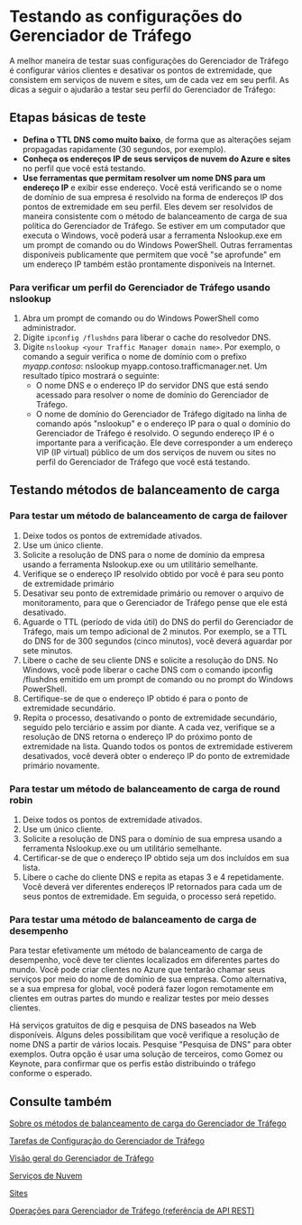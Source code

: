 <properties 
   pageTitle="Testando as configurações do Gerenciador de Tráfego"
   description="Este artigo o ajudará a testar as configurações do Gerenciador de Tráfego"
   services="traffic-manager"
   documentationCenter=""
   authors="joaoma"
   manager="adinah"
   editor="tysonn" />
<tags 
   ms.service="traffic-manager"
   ms.devlang="na"
   ms.topic="article"
   ms.tgt_pltfrm="na"
   ms.workload="infrastructure-services"
   ms.date="05/27/2015"
   ms.author="joaoma;cherylmc" />

# Testando as configurações do Gerenciador de Tráfego

A melhor maneira de testar suas configurações do Gerenciador de Tráfego é configurar vários clientes e desativar os pontos de extremidade, que consistem em serviços de nuvem e sites, um de cada vez em seu perfil. As dicas a seguir o ajudarão a testar seu perfil do Gerenciador de Tráfego:

## Etapas básicas de teste

- **Defina o TTL DNS como muito baixo**, de forma que as alterações sejam propagadas rapidamente (30 segundos, por exemplo).
- **Conheça os endereços IP de seus serviços de nuvem do Azure e sites** no perfil que você está testando.
- **Use ferramentas que permitam resolver um nome DNS para um endereço IP** e exibir esse endereço. Você está verificando se o nome de domínio de sua empresa é resolvido na forma de endereços IP dos pontos de extremidade em seu perfil. Eles devem ser resolvidos de maneira consistente com o método de balanceamento de carga de sua política do Gerenciador de Tráfego. Se estiver em um computador que executa o Windows, você poderá usar a ferramenta Nslookup.exe em um prompt de comando ou do Windows PowerShell. Outras ferramentas disponíveis publicamente que permitem que você "se aprofunde" em um endereço IP também estão prontamente disponíveis na Internet.

### Para verificar um perfil do Gerenciador de Tráfego usando nslookup

1. Abra um prompt de comando ou do Windows PowerShell como administrador.
2. Digite `ipconfig /flushdns` para liberar o cache do resolvedor DNS.
3. Digite `nslookup <your Traffic Manager domain name>`. Por exemplo, o comando a seguir verifica o nome de domínio com o prefixo *myapp.contoso*: nslookup myapp.contoso.trafficmanager.net. Um resultado típico mostrará o seguinte:
   - O nome DNS e o endereço IP do servidor DNS que está sendo acessado para resolver o nome de domínio do Gerenciador de Tráfego.
   - O nome de domínio do Gerenciador de Tráfego digitado na linha de comando após "nslookup" e o endereço IP para o qual o domínio do Gerenciador de Tráfego é resolvido. O segundo endereço IP é o importante para a verificação. Ele deve corresponder a um endereço VIP (IP virtual) público de um dos serviços de nuvem ou sites no perfil do Gerenciador de Tráfego que você está testando.

## Testando métodos de balanceamento de carga

### Para testar um método de balanceamento de carga de failover

1. Deixe todos os pontos de extremidade ativados.
2. Use um único cliente.
3. Solicite a resolução de DNS para o nome de domínio da empresa usando a ferramenta Nslookup.exe ou um utilitário semelhante.
4. Verifique se o endereço IP resolvido obtido por você é para seu ponto de extremidade primário
5. Desativar seu ponto de extremidade primário ou remover o arquivo de monitoramento, para que o Gerenciador de Tráfego pense que ele está desativado.
6. Aguarde o TTL (período de vida útil) do DNS do perfil do Gerenciador de Tráfego, mais um tempo adicional de 2 minutos. Por exemplo, se a TTL do DNS for de 300 segundos (cinco minutos), você deverá aguardar por sete minutos.
7. Libere o cache de seu cliente DNS e solicite a resolução do DNS. No Windows, você pode liberar o cache DNS com o comando ipconfig /flushdns emitido em um prompt de comando ou no prompt do Windows PowerShell.
8. Certifique-se de que o endereço IP obtido é para o ponto de extremidade secundário.
9. Repita o processo, desativando o ponto de extremidade secundário, seguido pelo terciário e assim por diante. A cada vez, verifique se a resolução de DNS retorna o endereço IP do próximo ponto de extremidade na lista. Quando todos os pontos de extremidade estiverem desativados, você deverá obter o endereço IP do ponto de extremidade primário novamente.

### Para testar um método de balanceamento de carga de round robin

1. Deixe todos os pontos de extremidade ativados.
2. Use um único cliente.
3. Solicite a resolução de DNS para o domínio de sua empresa usando a ferramenta Nslookup.exe ou um utilitário semelhante.
4. Certificar-se de que o endereço IP obtido seja um dos incluídos em sua lista.
5. Libere o cache do cliente DNS e repita as etapas 3 e 4 repetidamente. Você deverá ver diferentes endereços IP retornados para cada um de seus pontos de extremidade. Em seguida, o processo será repetido.

### Para testar uma método de balanceamento de carga de desempenho

Para testar efetivamente um método de balanceamento de carga de desempenho, você deve ter clientes localizados em diferentes partes do mundo. Você pode criar clientes no Azure que tentarão chamar seus serviços por meio do nome de domínio de sua empresa. Como alternativa, se a sua empresa for global, você poderá fazer logon remotamente em clientes em outras partes do mundo e realizar testes por meio desses clientes.

Há serviços gratuitos de dig e pesquisa de DNS baseados na Web disponíveis. Alguns deles possibilitam que você verifique a resolução de nome DNS a partir de vários locais. Pesquise "Pesquisa de DNS" para obter exemplos. Outra opção é usar uma solução de terceiros, como Gomez ou Keynote, para confirmar que os perfis estão distribuindo o tráfego conforme o esperado.

## Consulte também

[Sobre os métodos de balanceamento de carga do Gerenciador de Tráfego](traffic-manager-load-balancing-methods.md)

[Tarefas de Configuração do Gerenciador de Tráfego](https://msdn.microsoft.com/library/azure/hh744830.aspx)

[Visão geral do Gerenciador de Tráfego](traffic-manager-overview.md)

[Serviços de Nuvem](http://go.microsoft.com/fwlink/p/?LinkId=314074)

[Sites](http://go.microsoft.com/fwlink/p/?LinkId=393327)

[Operações para Gerenciador de Tráfego (referência de API REST)](http://go.microsoft.com/fwlink/?LinkId=313584)

<!---HONumber=58-->